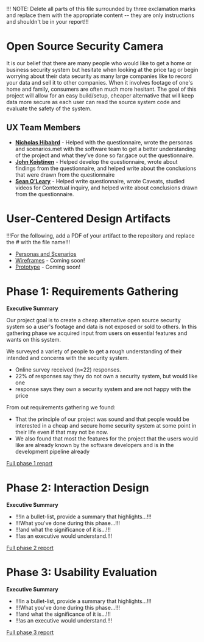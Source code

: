 !!! NOTE: Delete all parts of this file surrounded by three exclamation marks and replace them with the appropriate content -- they are only instructions and shouldn't be in your report!!!

# Open Source Security Camera

It is our belief that there are many people who would like to get a home or business security system but hesitate when looking at the price tag or begin worrying about their data security as many large companies like to record your data and sell it to other companies. When it involves footage of one's home and family, consumers are often much more hesitant. The goal of this project will allow for an easy build/setup, cheaper alternative that will keep data more secure as each user can read the source system code and evaluate the safety of the system.

## UX Team Members

* **[Nicholas Hibabrd](https://usabilityengineering.github.io/ux-portfolio-nickhib/)** - Helped with the questionnaire, wrote the personas and scenarios.met with the software team to get a better understanding of the project and what they’ve done so far.gace out the questionnaire.
* **[John Koistinen](https://discord.com/channels/@me/946508686468210688/952023828274487327)** - Helped develop the questionnaire, wrote about findings from the questionnaire, and helped write about the conclusions that were drawn from the questionnaire
* **[Sean O'Leary](https://usabilityengineering.github.io/ux-portfolio-seanoleary22/)** - Helped write questionnaire, wrote Caveats, studied videos for Contextual inquiry, and helped write about conclusions drawn from the questionnaire.

# User-Centered Design Artifacts
 
!!!For the following, add a PDF of your artifact to the repository and replace the # with the file name!!!
* [Personas and Scenarios](/personas_and_scenarios_ossc.pdf) 
* [Wireframes](#) - Coming soon!
* [Prototype](#) - Coming soon!

# Phase 1: Requirements Gathering

**Executive Summary**

Our project goal is to create a cheap alternative open source security system so a user's footage and data is not exposed or sold to others. In this gathering phase we acquired input from users on essential features and wants on this system.

We surveyed a variety of people to get a rough understanding of their intended and concerns with the security system.
* Online survey received (n=22) responses.
* 22% of responses say they do not own a security system, but would like one
* response says they own a security system and are not happy with the price

From out requirements gathering we found:
* That the principle of our project was sound and that people would be interested in a cheap and secure home security system at some point in their life even if that may not be now.
* We also found that most the features for the project that the users would like are already known by the software developers and is in the development pipeline already

[Full phase 1 report](requirements/)

# Phase 2: Interaction Design

**Executive Summary**

* !!!In a bullet-list, provide a summary that highlights...!!!
* !!!What you've done during this phase...!!!
* !!!and what the significance of it is...!!!
* !!!as an executive would understand.!!!

[Full phase 2 report](design/)

# Phase 3: Usability Evaluation

**Executive Summary**

* !!!In a bullet-list, provide a summary that highlights...!!!
* !!!What you've done during this phase...!!!
* !!!and what the significance of it is...!!!
* !!!as an executive would understand.!!!

[Full phase 3 report](evaluation/)
